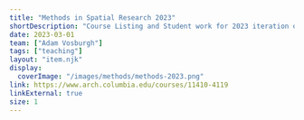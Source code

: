 ```yaml
---
title: "Methods in Spatial Research 2023"
shortDescription: "Course Listing and Student work for 2023 iteration of course."
date: 2023-03-01
team: ["Adam Vosburgh"]
tags: ["teaching"]
layout: "item.njk"
display:
  coverImage: "/images/methods/methods-2023.png"
link: https://www.arch.columbia.edu/courses/11410-4119
linkExternal: true
size: 1
---
```


